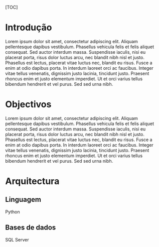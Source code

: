 [TOC]

# Introdução
Lorem ipsum dolor sit amet, consectetur adipiscing elit. Aliquam pellentesque dapibus vestibulum. Phasellus vehicula felis et felis aliquet consequat. Sed auctor interdum massa. Suspendisse iaculis, nisi eu placerat porta, risus dolor luctus arcu, nec blandit nibh nisl et justo. Phasellus est lectus, placerat vitae luctus nec, blandit eu risus. Fusce a enim at odio dapibus porta. In interdum laoreet orci ac faucibus. Integer vitae tellus venenatis, dignissim justo lacinia, tincidunt justo. Praesent rhoncus enim et justo elementum imperdiet. Ut et orci varius tellus bibendum hendrerit et vel purus. Sed sed urna nibh.

# Objectivos
Lorem ipsum dolor sit amet, consectetur adipiscing elit. Aliquam pellentesque dapibus vestibulum. Phasellus vehicula felis et felis aliquet consequat. Sed auctor interdum massa. Suspendisse iaculis, nisi eu placerat porta, risus dolor luctus arcu, nec blandit nibh nisl et justo. Phasellus est lectus, placerat vitae luctus nec, blandit eu risus. Fusce a enim at odio dapibus porta. In interdum laoreet orci ac faucibus. Integer vitae tellus venenatis, dignissim justo lacinia, tincidunt justo. Praesent rhoncus enim et justo elementum imperdiet. Ut et orci varius tellus bibendum hendrerit et vel purus. Sed sed urna nibh.

# Arquitectura

## Linguagem
Python
## Bases de dados
SQL Server
